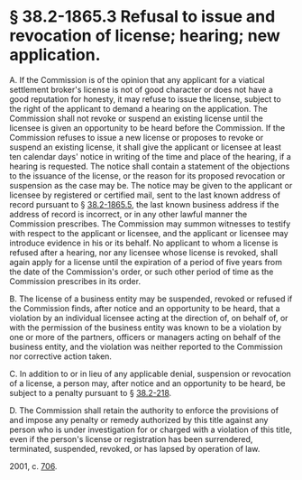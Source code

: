 # § 38.2-1865.3 Refusal to issue and revocation of license; hearing; new application.

<p>A. If the Commission is of the opinion that any applicant for a viatical settlement broker's license is not of good character or does not have a good reputation for honesty, it may refuse to issue the license, subject to the right of the applicant to demand a hearing on the application. The Commission shall not revoke or suspend an existing license until the licensee is given an opportunity to be heard before the Commission. If the Commission refuses to issue a new license or proposes to revoke or suspend an existing license, it shall give the applicant or licensee at least ten calendar days' notice in writing of the time and place of the hearing, if a hearing is requested. The notice shall contain a statement of the objections to the issuance of the license, or the reason for its proposed revocation or suspension as the case may be. The notice may be given to the applicant or licensee by registered or certified mail, sent to the last known address of record pursuant to § <a href='http://law.lis.virginia.gov/vacode/38.2-1865.5/'>38.2-1865.5</a>, the last known business address if the address of record is incorrect, or in any other lawful manner the Commission prescribes. The Commission may summon witnesses to testify with respect to the applicant or licensee, and the applicant or licensee may introduce evidence in his or its behalf. No applicant to whom a license is refused after a hearing, nor any licensee whose license is revoked, shall again apply for a license until the expiration of a period of five years from the date of the Commission's order, or such other period of time as the Commission prescribes in its order.</p><p>B. The license of a business entity may be suspended, revoked or refused if the Commission finds, after notice and an opportunity to be heard, that a violation by an individual licensee acting at the direction of, on behalf of, or with the permission of the business entity was known to be a violation by one or more of the partners, officers or managers acting on behalf of the business entity, and the violation was neither reported to the Commission nor corrective action taken.</p><p>C. In addition to or in lieu of any applicable denial, suspension or revocation of a license, a person may, after notice and an opportunity to be heard, be subject to a penalty pursuant to § <a href='http://law.lis.virginia.gov/vacode/38.2-218/'>38.2-218</a>.</p><p>D. The Commission shall retain the authority to enforce the provisions of and impose any penalty or remedy authorized by this title against any person who is under investigation for or charged with a violation of this title, even if the person's license or registration has been surrendered, terminated, suspended, revoked, or has lapsed by operation of law.</p><p>2001, c. <a href='http://lis.virginia.gov/cgi-bin/legp604.exe?011+ful+CHAP0706'>706</a>.</p>